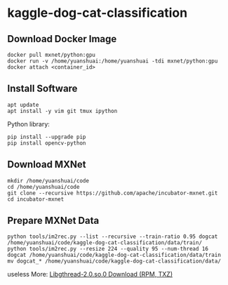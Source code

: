 # kaggle-dog-cat-classification

## Download Docker Image

```shell
docker pull mxnet/python:gpu
docker run -v /home/yuanshuai:/home/yuanshuai -tdi mxnet/python:gpu
docker attach <container_id>
```

## Install Software

```shell
apt update
apt install -y vim git tmux ipython
```

Python library:

```shell
pip install --upgrade pip
pip install opencv-python
```

## Download MXNet

```shell
mkdir /home/yuanshuai/code
cd /home/yuanshuai/code
git clone --recursive https://github.com/apache/incubator-mxnet.git
cd incubator-mxnet
```

## Prepare MXNet Data  

```shell
python tools/im2rec.py --list --recursive --train-ratio 0.95 dogcat /home/yuanshuai/code/kaggle-dog-cat-classification/data/train/
python tools/im2rec.py --resize 224 --quality 95 --num-thread 16 dogcat /home/yuanshuai/code/kaggle-dog-cat-classification/data/train
mv dogcat_* /home/yuanshuai/code/kaggle-dog-cat-classification/data/
```

useless More: [Libgthread-2.0.so.0 Download (RPM, TXZ)](https://pkgs.org/download/libgthread-2.0.so.0)


